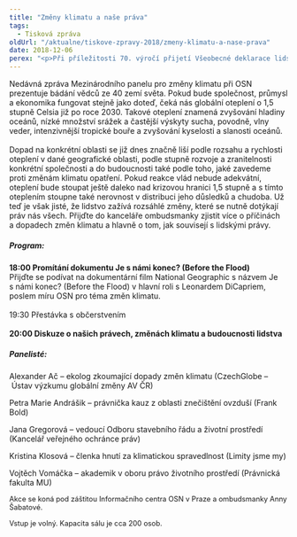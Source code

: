 ```yaml
---
title: "Změny klimatu a naše práva"
tags:
  - Tisková zpráva
oldUrl: "/aktualne/tiskove-zpravy-2018/zmeny-klimatu-a-nase-prava"
date: 2018-12-06
perex: "<p>Při příležitosti 70. výročí přijetí Všeobecné deklarace lidských práv a Mezinárodního dne lidských práv vás zveme na promítání dokumentu a diskuzi na téma „změny klimatu a naše práva“. Koná se v pondělí 10. prosince v sále Otakara Motejla v Kanceláři veřejného ochránce práv v Brně.</p>"
---
```


<!-- imported from the old website -->

<p>Nedávná zpráva Mezinárodního panelu pro změny klimatu při OSN prezentuje bádání vědců ze 40 zemí světa. Pokud bude společnost, průmysl a ekonomika fungovat stejně jako doteď, čeká nás globální oteplení o 1,5 stupně Celsia již po roce 2030. Takové oteplení znamená zvyšování hladiny oceánů, nízké množství srážek a častější výskyty sucha, povodně, vlny veder, intenzivnější tropické bouře a zvyšování kyselosti a slanosti oceánů.<br /> <br /> Dopad na konkrétní oblasti se již dnes značně liší podle rozsahu a rychlosti oteplení v dané geografické oblasti, podle stupně rozvoje a zranitelnosti konkrétní společnosti a do budoucnosti také podle toho, jaké zavedeme proti změnám klimatu opatření. Pokud reakce vlád nebude adekvátní, oteplení bude stoupat ještě daleko nad krizovou hranici 1,5 stupně a s tímto oteplením stoupne také nerovnost v distribuci jeho důsledků a chudoba. Už teď je však jisté, že lidstvo zažívá rozsáhlé změny, které se nutně dotýkají práv nás všech. Přijďte do kanceláře ombudsmanky zjistit více o příčinách a dopadech změn klimatu a hlavně o tom, jak souvisejí s lidskými právy.</p><h5> Program:</h5> <b>18:00 Promítání dokumentu Je s námi konec? (Before the Flood)</b><br /> Přijďte se podívat na dokumentární film National Geographic s názvem Je s námi konec? (Before the Flood) v hlavní roli s Leonardem DiCapriem, poslem míru OSN pro téma změn klimatu.<br /> <br /> 19:30 Přestávka s občerstvením<br /> <br /><b> 20:00 Diskuze o našich právech, změnách klimatu a budoucnosti lidstva</b><br /><h5> Panelisté:</h5><p> Alexander Ač – ekolog zkoumající dopady změn klimatu (CzechGlobe – Ústav výzkumu globální změny AV ČR)</p><p>Petra Marie Andrášik – právnička kauz z oblasti znečištění ovzduší (Frank Bold)</p><p>Jana Gregorová – vedoucí Odboru stavebního řádu a životní prostředí (Kancelář veřejného ochránce práv)</p><p>Kristina Klosová – členka hnutí za klimatickou spravedlnost (Limity jsme my)</p><p>Vojtěch Vomáčka – akademik v oboru právo životního prostředí (Právnická fakulta MU)</p><p></p><p><span style="font-size: 12.8px;">Akce se koná pod záštitou Informačního centra OSN v Praze a ombudsmanky Anny Šabatové.</span></p><p><span style="font-size: 12.8px;">Vstup je volný. </span><span style="font-size: 12.8px;">Kapacita sálu je cca 200 osob.</span></p>
